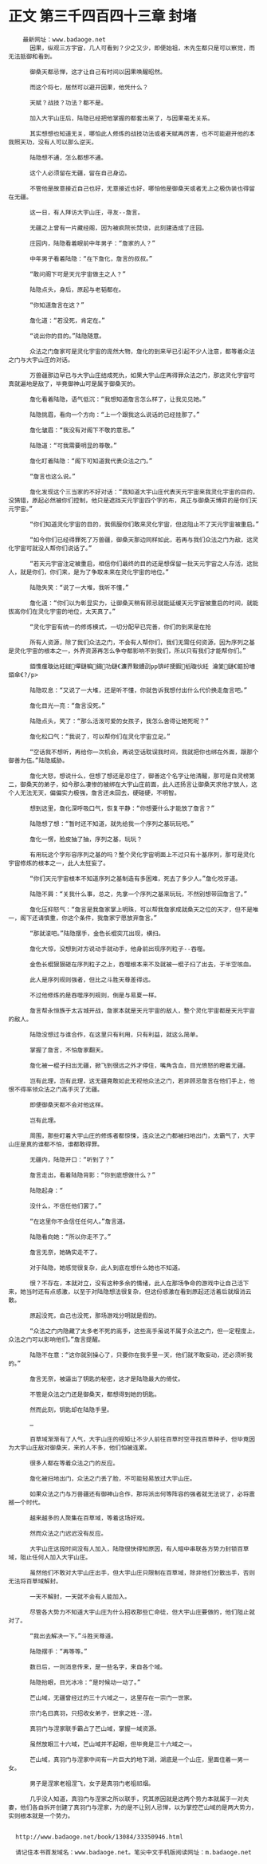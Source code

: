 # 正文 第三千四百四十三章 封堵
        最新网址：www.badaoge.net
          因果，纵观三方宇宙，几人可看到？少之又少，即便始祖，木先生都只是可以察觉，而无法抵御和看到。
      
          御桑天都忌惮，这才让自己有时间以因果唤醒昭然。
      
          而这个将七，居然可以避开因果，他凭什么？
      
          天赋？战技？功法？都不是。
      
          加入大宇山庄后，陆隐已经把他掌握的都套出来了，与因果毫无关系。
      
          其实想想也知道无关，哪怕此人修炼的战技功法或者天赋再厉害，也不可能避开他的本我照天功，没有人可以那么逆天。
      
          陆隐想不通，怎么都想不通。
      
          这个人必须留在无疆，留在自己身边。
      
          不管他是故意接近自己也好，无意接近也好，哪怕他是御桑天或者无上之极伪装也得留在无疆。
      
          这一日，有人拜访大宇山庄，寻友--詹言。
      
          无疆之上曾有一片藏经阁，因为被疯院长焚烧，此刻建造成了庄园。
      
          庄园内，陆隐看着眼前中年男子：“詹家的人？”
      
          中年男子看着陆隐：“在下詹化，詹言的叔叔。”
      
          “敢问阁下可是天元宇宙做主之人？”
      
          陆隐点头，身后，原起与老韬都在。
      
          “你知道詹言在这？”
      
          詹化道：“若没死，肯定在。”
      
          “说出你的目的。”陆隐随意。
      
          众法之门詹家可是灵化宇宙的庞然大物，詹化的到来早已引起不少人注意，都等着众法之门与大宇山庄的对话。
      
          万兽疆那边早已与大宇山庄结成死仇，如果大宇山庄再得罪众法之门，那这灵化宇宙可真就遍地是敌了，毕竟御神山可是属于御桑天的。
      
          詹化看着陆隐，语气低沉：“我想知道詹言怎么样了，让我见见她。”
      
          陆隐挑眉，看向一个方向：“上一个跟我这么说话的已经挂那了。”
      
          詹化皱眉：“我没有对阁下不敬的意思。”
      
          陆隐道：“可我需要明显的尊敬。”
      
          詹化盯着陆隐：“阁下可知道我代表众法之门。”
      
          “詹言也这么说。”
      
          詹化发现这个三当家的不好对话：“我知道大宇山庄代表天元宇宙来我灵化宇宙的目的，没猜错，原起必然被你们控制，他只是遮挡天元宇宙四个字的布，真正与御桑天博弈的是你们天元宇宙。”
      
          “你们知道灵化宇宙的目的，我佩服你们敢来灵化宇宙，但这阻止不了天元宇宙被重启。”
      
          “如今你们已经得罪死了万兽疆，御桑天那边同样如此，若再与我们众法之门为敌，这灵化宇宙可就没人帮你们说话了。”
      
          “若天元宇宙注定被重启，相信你们最终的目的还是想保留一批天元宇宙之人存活，这批人，就是你们，你们来，是为了争取未来在灵化宇宙的地位。”
      
          陆隐失笑：“说了一大堆，我听不懂，”
      
          詹化道：“你们以为彰显实力，让御桑天稍有顾忌就能延缓天元宇宙被重启的时间，就能拔高你们在灵化宇宙的地位，太天真了。”
      
          “灵化宇宙有统一的修炼模式，一切分配早已完善，你们的到来是在抢
      
          所有人资源，除了我们众法之门，不会有人帮你们，我们无需任何资源，因为序列之基是灵化宇宙的根本之一，外界资源再怎么争夺都影响不到我们，所以只有我们才能帮你们。”
      
          銆愯瘽璇达紝鐩墠鏈楄鍚功鏈€濂界敤鐨刟pp锛屽挭鍜槄璇伙紝 瀹夎鏈€鏂扮増銆傘€?/p>
      
          陆隐叹息：“又说了一大堆，还是听不懂，你就告诉我想付出什么代价换走詹言吧。”
      
          詹化目光一亮：“詹言没死。”
      
          陆隐点头，笑了：“那么活泼可爱的女孩子，我怎么舍得让她死呢？”
      
          詹化松口气：“我说了，可以帮你们在灵化宇宙立足。”
      
          “空话我不想听，再给你一次机会，再说空话耽误我时间，我就把你也绑在外面，跟那个御善为伍。”陆隐威胁。
      
          詹化大怒，想说什么，但想了想还是忍住了，御善这个名字让他清醒，那可是白灵榜第二，御桑天的弟子，如今那么凄惨的被绑在大宇山庄前面，此人还扬言让御桑天求他才放人，这个人无法无天，偏偏实力极强，詹言还未回去，硬碰硬，不明智。
      
          想到这里，詹化深呼吸口气，恢复平静：“你想要什么才能放了詹言？”
      
          陆隐想了想：“暂时还不知道，就先给我一个序列之基玩玩吧。”
      
          詹化一愣，脸皮抽了抽，序列之基，玩玩？
      
          有用玩这个字形容序列之基的吗？整个灵化宇宙明面上不过只有十基序列，那可是灵化宇宙修炼的根本之一，此人太狂妄了。
      
          “你们天元宇宙根本不知道序列之基制造有多困难，死去了多少人。”詹化咬牙道。
      
          陆隐不屑：“关我什么事，总之，先拿一个序列之基来玩玩，不然别想带回詹言了。”
      
          詹化压抑怒气：“詹言是我詹家掌上明珠，可以帮我詹家成就桑天之位的天才，但不是唯一，阁下还请慎重，你这个条件，我詹家宁愿放弃詹言。”
      
          “那就滚吧。”陆隐摆手，金色长棍突兀出现，横扫。
      
          詹化大惊，没想到对方说动手就动手，他身前出现序列粒子--吞噬。
      
          金色长棍狠狠砸在序列粒子之上，吞噬根本来不及就被一棍子扫了出去，于半空咳血。
      
          此人是序列规则强者，但比之斗胜天尊差得远。
      
          不过他修炼的是吞噬序列规则，倒是与易夏一样。
      
          詹言帮永恒族于太古城开战，詹家本就是天元宇宙的敌人，整个灵化宇宙都是天元宇宙的敌人。
      
          陆隐没想过与谁合作，在这里只有利用，只有利益，就这么简单。
      
          掌握了詹言，不怕詹家翻天。
      
          詹化被一棍子扫出无疆，掀飞到很远之外才停住，嘴角含血，目光愤怒的瞪着无疆。
      
          岂有此理，岂有此理，这无疆竟敢如此无视他众法之门，若非顾忌詹言在他们手上，他恨不得率领众法之门高手灭了无疆。
      
          即便御桑天都不会对他这样。
      
          岂有此理。
      
          周围，那些盯着大宇山庄的修炼者都惊悚，连众法之门都被扫地出门，太霸气了，大宇山庄是真的谁都不怕，谁都敢得罪。
      
          无疆内，陆隐开口：“听到了？”
      
          詹言走出，看着陆隐背影：“你到底想做什么？”
      
          陆隐起身：“
      
          没什么，不信任他们罢了。”
      
          “在这里你不会信任任何人。”詹言道。
      
          陆隐看向她：“所以你走不了。”
      
          詹言无奈，她确实走不了。
      
          对于陆隐，她感觉很复杂，此人到底在想什么她也不知道。
      
          恨？不存在，本就对立，没有这种多余的情绪，此人在那场争命的游戏中让自己活下来，她当时还有点感激，以至于对陆隐想法很复杂，但这份感激在看到原起还活着后就烟消云散。
      
          原起没死，自己也没死，那场游戏分明就是假的。
      
          “众法之门内隐藏了太多老不死的高手，这些高手虽说不属于众法之门，但一定程度上，众法之门可以影响他们。”詹言提醒。
      
          陆隐不在意：“这你就别操心了，只要你在我手里一天，他们就不敢妄动，还必须听我的。”
      
          詹言无奈，被逼出了钥匙的秘密，这才是陆隐最大的倚仗。
      
          不管是众法之门还是御桑天，都想得到她的钥匙。
      
          然而此刻，钥匙却在陆隐手里。
      
          …
      
          百草域渐渐有了人气，大宇山庄的规矩让不少人前往百草时空寻找百草种子，但毕竟因为大宇山庄敌对御桑天，来的人不多，他们怕被连累。
      
          很多人都在等着众法之门的反应。
      
          詹化被扫地出门，众法之门丢了脸，不可能轻易放过大宇山庄。
      
          如果众法之门与万兽疆还有御神山合作，那将派出何等阵容的强者就无法说了，必将震撼一个时代。
      
          越来越多的人聚集在百草域，等着这场好戏。
      
          然而众法之门迟迟没有反应。
      
          大宇山庄这段时间没有人加入，陆隐很快得知原因，有人暗中串联各方势力封锁百草域，阻止任何人加入大宇山庄。
      
          虽然他们不敢对大宇山庄出手，但大宇山庄只限制在百草域，除非他们分散出手，否则无法将百草域解封。
      
          一天不解封，一天就不会有人能加入。
      
          尽管各大势力不知道大宇山庄为什么招收那些亡命徒，但大宇山庄要做的，他们阻止就对了。
      
          “我出去解决一下。”斗胜天尊道。
      
          陆隐摆手：“再等等。”
      
          数日后，一则消息传来，是一些名字，来自各个域。
      
          陆隐抬眼，目光冰冷：“是时候动一动了。”
      
          芒山域，无疆曾经过的三十六域之一，这里存在一宗门一世家。
      
          宗门名曰真羽，只招收女弟子，世家之姓--涅。
      
          真羽门与涅家联手霸占了芒山域，掌握一域资源。
      
          虽然放眼三十六域，芒山域并不起眼，但毕竟是三十六域之一。
      
          芒山域，真羽门与涅家中间有一片巨大的地下湖，湖底是一个山庄，里面住着一男一女。
      
          男子是涅家老祖涅飞，女子是真羽门老祖祁烟。
      
          几乎没人知道，真羽门与涅家之所以联手，究其原因就是这两个势力本就属于一对夫妻，他们各自拆开创建了真羽门与涅家，为的是不让别人忌惮，以为掌控芒山域的是两大势力，实则根本就是一个势力。
      
      
      http://www.badaoge.net/book/13084/33350946.html
      
      请记住本书首发域名：www.badaoge.net。笔尖中文手机版阅读网址：m.badaoge.net